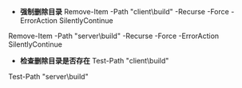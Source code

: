 - **强制删除目录**
Remove-Item -Path "client\build" -Recurse -Force -ErrorAction SilentlyContinue

Remove-Item -Path "server\build" -Recurse -Force -ErrorAction SilentlyContinue

- **检查删除目录是否存在**
Test-Path "client\build"

Test-Path "server\build"

